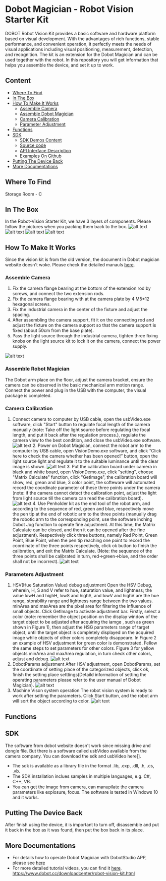 # Dobot Magician - Robot Vision Starter Kit
DOBOT Robot Vision Kit provides a basic software and hardware platform based on visual development. With the advantages of rich functions, stable performance, and convenient operation, it perfectly meets the needs of visual applications including visual positioning, measurement, detection, and recognition. The kit is an extension for the Dobot Magician and can be used together with the robot. 
In this repository you will get information that helps you assemble the device, and set it up to work.

## Content

* [Where To Find](#where-to-find)
* [In The Box](#in-the-box)
* [How To Make It Works](#how-to-make-it-works)
  * [Assemble Camera](#assemble-camera)
  * [Assemble Dobot Magician](#assemble-dobot-magician)
  * [Camera Calibration](#camera-calibration)
  * [Parameter Adjustment](#parameter-adjustment)
* [Functions](#functions)
* [SDK](#sdk)
  * [SDK Demos Content](#sdk-demos-content)
  * [Source code](#source-code)
  * [API Interface Description](#api-interface-description)
  * [Examples On Github](#examples-on-github)
* [Putting The Device Back](#putting-the-device-back)
* [More Documentations](more-documentations)

## Where To Find
Storage Room - C

## In The Box
In the Robot-Vision Starter Kit, we have 3 layers of components. Please follow the pictures when you packing them back to the box. 
![alt text](images/Dobot_magician_vision_kit_layer_distribution.jpg)
![alt text](images/Dobot_magician_vision_kit_top_layer.jpg)
![alt text](images/Dobot_magician_vision_kit_middle_layer.jpg)
![alt text](images/Dobot_magician_vision_kit_bottom_layer.jpg)

## How To Make It Works
Since the vision kit is from the old version, the document in Dobot magician website doesn't woke. Please check the detailed manauls [here](https://www.generationrobots.com/media/dobot-vision-kit-quickstart-guide.pdf).
### Assemble Camera
   1.  Fix the camera flange bearing at the bottom of the extension rod by screws, and connect the two extension rods.
   2.  Fix the camera flange bearing with at the camera plate by 4 M5*12 hexagonal screws.
   3. Fix the industrial camera in the center of the fixture and adjust the spacing.
   4.  After assembling the camera support, fit it on the connecting rod and adjust the fixture on the camera support so that the camera support is fixed (about 50cm from the base plate).
   5.  Pass the light source through the industrial camera, tighten three fixing knobs on the light source kit to lock it on the camera, connect the power supply.
    
   ![alt text](images/camera_installation.jpg)
    
### Assemble Robot Magician 
   The Dobot arm place on the floor, adjust the camera bracket, ensure the camera can be observed in the basic mechanical arm motion range. Connect the power and plug in the USB with the computer, the visual package is completed.

### Camera Calibration
   1. Connect camera to computer by USB cable, open the usbVideo.exe software, click "Start" button to regulate focal length of the camera manually (note: Take off the light source before regulating the focal length, and put it back after the regulation process.), regulate the camera view to the best condition, and close the usbVideo.exe software. 
   ![alt text](images/camera_calibration_1.jpg)
    2. Power on Dobot Magician, connect the robot arm to the computer by USB cable, open VisionDemo.exe software, and click “Click here to check the camera whether has been opened!” button, open the light source light and regulate it to the suitable luminance until the clear image is shown.
     ![alt text](images/camera_calibration_2.jpg)
    3. Put the calibration board under camera in black and white board, open VisionDemo.exe, click "setting", choose "Matrix Calculate" function, click "GetImage", the calibration board will show, red, grean and blue, 3 color point, the softeware will automated record the coordinate parameter of these three points under the camera (note: if the camera cannot detect the calibration point, adjust the light from light source till the camera can read the calibration board).
     ![alt text](images/camera_calibration_3.jpg)
    4. Use Penholder kit as the end tool of the robot arm, and according to the sequence of red, green and blue, respectively move the pen tip at the end of robotic arm to the three points (manually drag the robotic arm to the corresponding point, use the software inching Dobot Jog function to operate fine adjustment. At this time, the Matrix Calculate can be closed, and then it can be opened after the fine adjustment). Respectively click three buttons, namely Red Point, Green Point, Blue Point, when the pen tip reaching one point to record the coordinate of the three points respectively, click ok button to finish the calibration, and exit the Matrix Calculate. (Note: the sequence of the three points shall be calibrated in turn, red→green→blue, and the order shall not be incorrect).
     ![alt text](images/camera_calibration_4.jpg)
    
    
### Parameters Adjustment
   1. HSV(Hue Saturation Value) debug adjustment
   Open the HSV Debug, wherein, H, S and V refer to hue, saturation value, and lightness; the value lowH and highH, lowS and highS, and lowV and highV are the hue range, storability range and lightness range between the two values. minArea and maxArea are the pixel area for filtering the influence of small objects. Click GetImage to activate adjustment bar. Firstly, select a color (note: remember the object position on the display window of the target object to be adjusted after acquiring the iamge , such as green shown in Figure 1), then adjust the HSG parameters range of target object, until the target object is completely displayed on the acquired image while objects of other colors completely disappeare. In Figure 2 an example of HSV adjustment for green color is demonstrated. Fellow the same steps to set parameters for other colors. Figure 3 for yellow objects minArea and maxArea regulation, in turn check other colors, adjust and debug.
   ![alt text](images/debug_adjustment.jpg)
   2. DobotParams adjustment
   After HSV adjustment, open DobotParams, set the coordinate of setting place of the categorized objects, click ok, finish the setting place setttings(Detaild information of setting the operating parameters please refer to the user manual of Dobot Magician).
   ![alt text](images/DobotParams_adjustment.jpg)
   3. Machine Vison system operation
   The robot vision system is ready to work after setting the parameters. Click Start button, and the robot arm will sort the object according to color.
    ![alt text](images/Machine_Vision_system_operation.jpg)

    
## Functions



## SDK
The software from dobot website doesn't work since missing drive and dongle file. But there is a software called usbVideo available from the camera company. You can download the sdk and usbVideo here[]. 
* The sdk is available as a library file in the format .lib, .exp, .dll, .h, .cs, .vb. 
* The SDK installation inclues samples in multiple languages, e.g. C#, C++, VB. 
* You can get the image from camera, can manupilate the camera parameters like explosure, focus. The software is tested in Windows 10 and it works. 


## Putting The Device Back
After finish using the device, it is important to turn off, disassemble and put it back in the box as it was found, then put the box back in its place.

## More Documentations
* For details how to operate Dobot Magician with DobotStudio APP, please see [here](https://www.youtube.com/watch?v=kyeXwuf17IY)
* For more detailed tutorial videos, you can find it [here](https://www.dobot.cc/videos-center.html?videogallery_id=20#videos).
https://www.dobot.cc/downloadcenter/robot-vision-kit.html

